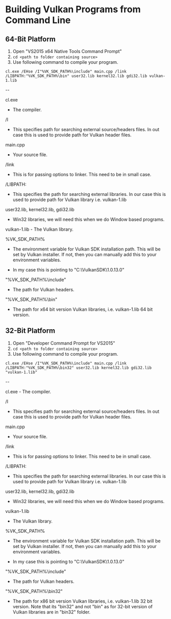 Building Vulkan Programs from Command Line
==========================================

64-Bit Platform
---------------

1. Open "VS2015 x64 Native Tools Command Prompt"
2. ``` cd <path to folder containing source> ```
3. Use following command to compile your program.

```
cl.exe /EHse /I"%VK_SDK_PATH%\include" main.cpp /link /LIBPATH:"%VK_SDK_PATH%\bin" user32.lib kernel32.lib gdi32.lib vulkan-1.lib
```

--

cl.exe

- The compiler.

/I

- This specifies path for searching external source/headers files. In out case this is used to provide path for Vulkan header files.

main.cpp

- Your source file.

/link

- This is for passing options to linker. This need to be in small case.

/LIBPATH:

- This specifies the path for searching external libraries. In our case this is used to provide path for Vulkan library i.e. vulkan-1.lib

user32.lib, kernel32.lib, gdi32.lib

- Win32 libraries, we will need this when we do Window based programs.

vulkan-1.lib - The Vulkan library.

%VK_SDK_PATH%

- The environment variable for Vulkan SDK installation path. This will be set by Vulkan installer. If not, then you can manually add this to your environment variables.

- In my case this is pointing to "C:\VulkanSDK\1.0.13.0"

"%VK_SDK_PATH%\include"

- The path for Vulkan headers.

"%VK_SDK_PATH%\bin"

- The path for x64 bit version Vulkan libraries, i.e. vulkan-1.lib 64 bit version.

32-Bit Platform
---------------

1. Open "Developer Command Prompt for VS2015"
2. ``` cd <path to folder containing source> ```
3. Use following command to compile your program.

```
cl.exe /EHse /I"%VK_SDK_PATH%\include" main.cpp /link /LIBPATH:"%VK_SDK_PATH%\bin32" user32.lib kernel32.lib gdi32.lib "vulkan-1.lib"
```

--

cl.exe - The compiler.

/I

- This specifies path for searching external source/headers files. In out case this is used to provide path for Vulkan header files.

main.cpp

- Your source file.

/link

- This is for passing options to linker. This need to be in small case.

/LIBPATH:

- This specifies the path for searching external libraries. In our case this is used to provide path for Vulkan library i.e. vulkan-1.lib

user32.lib, kernel32.lib, gdi32.lib

- Win32 libraries, we will need this when we do Window based programs.

vulkan-1.lib

- The Vulkan library.

%VK_SDK_PATH%

- The environment variable for Vulkan SDK installation path. This will be set by Vulkan installer. If not, then you can manually add this to your environment variables.

- In my case this is pointing to "C:\VulkanSDK\1.0.13.0"

"%VK_SDK_PATH%\include"

- The path for Vulkan headers.

"%VK_SDK_PATH%\bin32"

- The path for x86 bit version Vulkan libraries, i.e. vulkan-1.lib 32 bit version. Note that its "bin32" and not "bin" as for 32-bit version of Vulkan libraries are in "bin32" folder.
